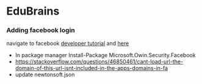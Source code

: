 # EduBrains


### Adding facebook login

navigate to facebook [developer tutorial](https://developers.facebook.com/docs/apps/register)
and [here](https://developers.facebook.com/)

*  In package manager Install-Package Microsoft.Owin.Security.Facebook
* https://stackoverflow.com/questions/46850461/cant-load-url-the-domain-of-this-url-isnt-included-in-the-apps-domains-in-fa
* update newtonsoft.json
